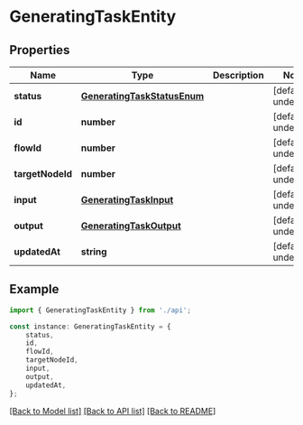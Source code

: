 # GeneratingTaskEntity


## Properties

Name | Type | Description | Notes
------------ | ------------- | ------------- | -------------
**status** | [**GeneratingTaskStatusEnum**](GeneratingTaskStatusEnum.md) |  | [default to undefined]
**id** | **number** |  | [default to undefined]
**flowId** | **number** |  | [default to undefined]
**targetNodeId** | **number** |  | [default to undefined]
**input** | [**GeneratingTaskInput**](GeneratingTaskInput.md) |  | [default to undefined]
**output** | [**GeneratingTaskOutput**](GeneratingTaskOutput.md) |  | [default to undefined]
**updatedAt** | **string** |  | [default to undefined]

## Example

```typescript
import { GeneratingTaskEntity } from './api';

const instance: GeneratingTaskEntity = {
    status,
    id,
    flowId,
    targetNodeId,
    input,
    output,
    updatedAt,
};
```

[[Back to Model list]](../README.md#documentation-for-models) [[Back to API list]](../README.md#documentation-for-api-endpoints) [[Back to README]](../README.md)
